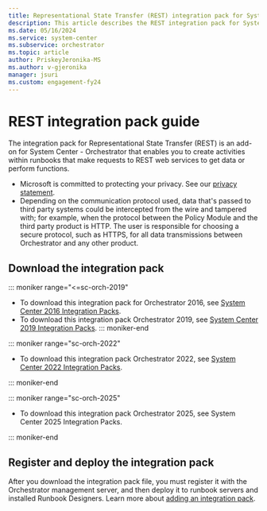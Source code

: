 ```yaml
---
title: Representational State Transfer (REST) integration pack for System Center - Orchestrator
description: This article describes the REST integration pack for System Center - Orchestrator.
ms.date: 05/16/2024
ms.service: system-center
ms.subservice: orchestrator
ms.topic: article
author: PriskeyJeronika-MS
ms.author: v-gjeronika
manager: jsuri
ms.custom: engagement-fy24
---
```


# REST integration pack guide

The integration pack for Representational State Transfer (REST) is an add-on for System Center - Orchestrator that enables you to create activities within runbooks that make requests to REST web services to get data or perform functions.

- Microsoft is committed to protecting your privacy. See our [privacy statement](https://www.microsoft.com/privacystatement/EnterpriseDev/default.aspx).
- Depending on the communication protocol used, data that's passed to third party systems could be intercepted from the wire and tampered with; for example, when the protocol between the Policy Module and the third party product is HTTP. The user is responsible for choosing a secure protocol, such as HTTPS, for all data transmissions between Orchestrator and any other product.

## Download the integration pack

::: moniker range="<=sc-orch-2019"
- To download this integration pack for Orchestrator 2016, see [System Center 2016  Integration Packs](https://www.microsoft.com/download/details.aspx?id=54098).
- To download this integration pack Orchestrator 2019, see [System Center 2019 Integration Packs](https://www.microsoft.com/download/details.aspx?id=58111&WT.mc_id=rss_alldownloads_all).
::: moniker-end

::: moniker range="sc-orch-2022"

- To download this integration pack Orchestrator 2022, see [System Center 2022 Integration Packs](https://www.microsoft.com/download/details.aspx?id=104337).

::: moniker-end

::: moniker range="sc-orch-2025"

- To download this integration pack Orchestrator 2025, see System Center 2025 Integration Packs.

::: moniker-end

## Register and deploy the integration pack

After you download the integration pack file, you must register it with the Orchestrator management server, and then deploy it to runbook servers and installed Runbook Designers. Learn more about [adding an integration pack](how-to-add-an-integration-pack.md).
